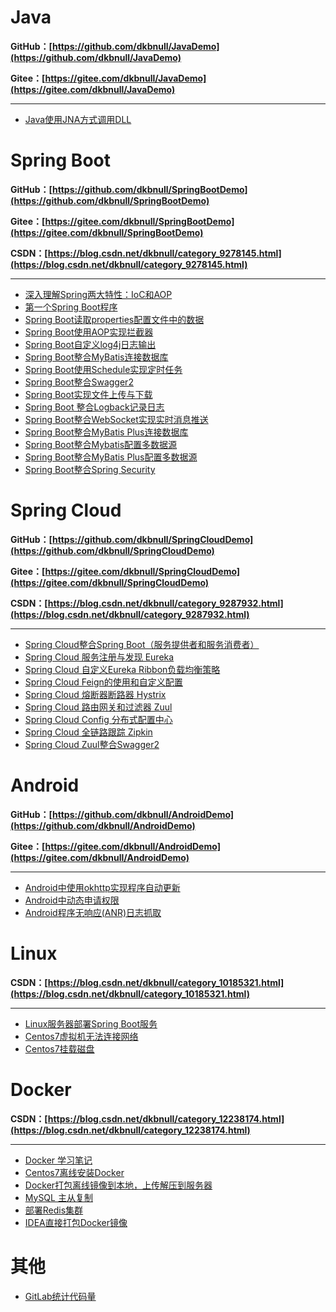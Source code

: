# Java

**GitHub：[https://github.com/dkbnull/JavaDemo](https://github.com/dkbnull/JavaDemo)**

**Gitee：[https://gitee.com/dkbnull/JavaDemo](https://gitee.com/dkbnull/JavaDemo)**

---

* [Java使用JNA方式调用DLL](https://blog.csdn.net/dkbnull/article/details/105037245)

# Spring Boot

**GitHub：[https://github.com/dkbnull/SpringBootDemo](https://github.com/dkbnull/SpringBootDemo)**

**Gitee：[https://gitee.com/dkbnull/SpringBootDemo](https://gitee.com/dkbnull/SpringBootDemo)**

**CSDN：[https://blog.csdn.net/dkbnull/category_9278145.html](https://blog.csdn.net/dkbnull/category_9278145.html)**

---

* [深入理解Spring两大特性：IoC和AOP](https://blog.csdn.net/dkbnull/article/details/87219562)
* [第一个Spring Boot程序](https://blog.csdn.net/dkbnull/article/details/81806983)
* [Spring Boot读取properties配置文件中的数据](https://blog.csdn.net/dkbnull/article/details/81953190)
* [Spring Boot使用AOP实现拦截器](https://blog.csdn.net/dkbnull/article/details/82847647)
* [Spring Boot自定义log4j日志输出](https://blog.csdn.net/dkbnull/article/details/84558062)
* [Spring Boot整合MyBatis连接数据库](https://blog.csdn.net/dkbnull/article/details/87278817)
* [Spring Boot使用Schedule实现定时任务](https://blog.csdn.net/dkbnull/article/details/87659898)
* [Spring Boot整合Swagger2](https://blog.csdn.net/dkbnull/article/details/88380987)
* [Spring Boot实现文件上传与下载](https://blog.csdn.net/dkbnull/article/details/88858717)
* [Spring Boot 整合Logback记录日志](https://blog.csdn.net/dkbnull/article/details/95390533)
* [Spring Boot整合WebSocket实现实时消息推送](https://blog.csdn.net/dkbnull/article/details/125577993)
* [Spring Boot整合MyBatis Plus连接数据库](https://blog.csdn.net/dkbnull/article/details/136331111)
* [Spring Boot整合Mybatis配置多数据源](https://blog.csdn.net/dkbnull/article/details/136433910)
* [Spring Boot整合MyBatis Plus配置多数据源](https://blog.csdn.net/dkbnull/article/details/136611367)
* [Spring Boot整合Spring Security](https://blog.csdn.net/dkbnull/article/details/136920791)

# Spring Cloud

**GitHub：[https://github.com/dkbnull/SpringCloudDemo](https://github.com/dkbnull/SpringCloudDemo)**

**Gitee：[https://gitee.com/dkbnull/SpringCloudDemo](https://gitee.com/dkbnull/SpringCloudDemo)**

**CSDN：[https://blog.csdn.net/dkbnull/category_9287932.html](https://blog.csdn.net/dkbnull/category_9287932.html)**

---

* [Spring Cloud整合Spring Boot（服务提供者和服务消费者）](https://blog.csdn.net/dkbnull/article/details/89223691)
* [Spring Cloud 服务注册与发现 Eureka](https://blog.csdn.net/dkbnull/article/details/89268194)
* [Spring Cloud 自定义Eureka Ribbon负载均衡策略](https://blog.csdn.net/dkbnull/article/details/89506462)
* [Spring Cloud Feign的使用和自定义配置](https://blog.csdn.net/dkbnull/article/details/89525792)
* [Spring Cloud 熔断器断路器 Hystrix](https://blog.csdn.net/dkbnull/article/details/89578323)
* [Spring Cloud 路由网关和过滤器 Zuul](https://blog.csdn.net/dkbnull/article/details/89736893)
* [Spring Cloud Config 分布式配置中心](https://blog.csdn.net/dkbnull/article/details/89934484)
* [Spring Cloud 全链路跟踪 Zipkin](https://blog.csdn.net/dkbnull/article/details/93928005)
* [Spring Cloud Zuul整合Swagger2](https://blog.csdn.net/dkbnull/article/details/97042333)

# Android

**GitHub：[https://github.com/dkbnull/AndroidDemo](https://github.com/dkbnull/AndroidDemo)**

**Gitee：[https://gitee.com/dkbnull/AndroidDemo](https://gitee.com/dkbnull/AndroidDemo)**

---

* [Android中使用okhttp实现程序自动更新](https://blog.csdn.net/dkbnull/article/details/104088585)
* [Android中动态申请权限](https://blog.csdn.net/dkbnull/article/details/104092233)
* [Android程序无响应(ANR)日志抓取](https://blog.csdn.net/dkbnull/article/details/105179536)

# Linux

**CSDN：[https://blog.csdn.net/dkbnull/category_10185321.html](https://blog.csdn.net/dkbnull/category_10185321.html)**

---

* [Linux服务器部署Spring Boot服务](https://blog.csdn.net/dkbnull/article/details/113574249)
* [Centos7虚拟机无法连接网络](https://blog.csdn.net/dkbnull/article/details/129033267)
* [Centos7挂载磁盘](https://blog.csdn.net/dkbnull/article/details/136158539)

# Docker

**CSDN：[https://blog.csdn.net/dkbnull/category_12238174.html](https://blog.csdn.net/dkbnull/category_12238174.html)**

---

* [Docker 学习笔记](https://blog.csdn.net/dkbnull/article/details/129506197)
* [Centos7离线安装Docker](https://blog.csdn.net/dkbnull/article/details/130694730)
* [Docker打包离线镜像到本地，上传解压到服务器](https://blog.csdn.net/dkbnull/article/details/136159798)
* [MySQL 主从复制](https://blog.csdn.net/dkbnull/article/details/130000965)
* [部署Redis集群](https://blog.csdn.net/dkbnull/article/details/130022026)
* [IDEA直接打包Docker镜像](https://blog.csdn.net/dkbnull/article/details/136823918)

# 其他

* [GitLab统计代码量](https://blog.csdn.net/dkbnull/article/details/130457409)


